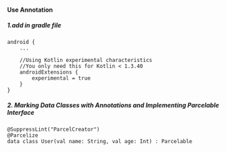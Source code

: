#### Use Annotation

##### 1.add in gradle file

```
android {
    ...

    //Using Kotlin experimental characteristics
    //You only need this for Kotlin < 1.3.40    
    androidExtensions {
        experimental = true
    }
}
```

##### 2. Marking Data Classes with Annotations and Implementing Parcelable Interface

```
@SuppressLint("ParcelCreator")
@Parcelize
data class User(val name: String, val age: Int) : Parcelable
```
